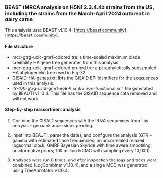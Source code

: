 ### BEAST tMRCA analysis on H5N1 2.3.4.4b strains from the US, including the strains from the March-April 2024 outbreak in dairy cattle ###
This analysis uses BEAST v1.10.4: [https://beast.community](https://beast.community).

#### File structure ####
- mcc-gtrg-ucld-gmrf-colored.tre: a time-scaled maximum clade credibility HA gene tree generated from this analysis.
- mcc-gtrg-ucld-gmrf-colored.pruned.tre: a paraphyletically subsampled HA phylogenetic tree used in Fig-S2.
- GISAID-HA-genes.txt: lists the GISAID EPI identifiers for the seqeuences used in this analysis.
- r8-100-gtrg-ucld-gmrf-noEPI.xml: a non-functional xml file generated by BEAUTI v1.10.4. This file has the GISAID sequence data removed and will not work.

#### Step-by-step reassortment analysis: ####

1. Combine the GISAID sequences with the IRMA sequences from this analysis - genbank accessions pending.

2. input into BEAUTI, parse the dates, and configure the analysis (GTR + gamma with estimated base frequencies; an uncorrelated relaxed lognormal clock; GMRF Bayesian Skyride with time aware smoothlng; uninformative priors; 100 million MCMC with sampling every 10,000)

2. Analyses were run 8 times, and after inspection the logs and trees were combined (LogCombiner v1.10.4), and a single MCC was generated using TreeAnnotator v1.10.4.